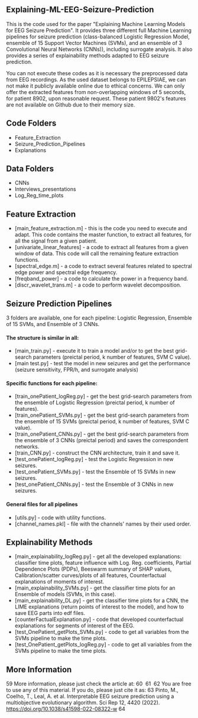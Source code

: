 ## Explaining-ML-EEG-Seizure-Prediction
This is the code used for the paper "Explaining Machine Learning Models for EEG Seizure Prediction". It provides three different full Machine Learning pipelines for seizure prediction (class-balanced Logistic Regression Model, ensemble of 15 Support Vector Machines (SVMs), and an ensemble of 3 Convolutional Neural Networks (CNNs)), including surrogate analysis. It also provides a series of explainability methods adapted to EEG seizure prediction.

You can not execute these codes as it is necessary the preprocessed data from EEG recordings. As the used dataset belongs to EPILEPSIAE, we can not make it publicly available online due to ethical concerns. We can only offer the extracted features from non-overlapping windows of 5 seconds, for patient 8902, upon reasonable request. These patient 9802's features are not available on Github due to their memory size.

## Code Folders
- Feature_Extraction
- Seizure_Prediction_Pipelines
- Explanations

## Data Folders
- CNNs
- Interviews_presentations
- Log_Reg_time_plots


## Feature Extraction
- [main_feature_extraction.m] - this is the code you need to execute and adapt. This code contains the master function, to extract all features, for all the signal from a given patient.
- [univariate_linear_features] - a code to extract all features from a given window of data. This code will call the remaining feature extraction functions.
- [spectral_edge.m] - a code to extract several features related to spectral edge power and spectral edge frequency.
- [freqband_power] - a code to calculate the power in a frequency band.
- [discr_wavelet_trans.m] - a code to perform wavelet decomposition.

## Seizure Prediction Pipelines
3 folders are available, one for each pipeline: Logistic Regression, Ensemble of 15 SVMs, and Ensemble of 3 CNNs.
#### The structure is similar in all:
- [main_train.py] - execute it to train a model and/or to get the best grid-search parameters (preictal period, k number of features, SVM C value).
- [main test.py] - test the model in new seizures and get the performance (seizure sensitivity, FPR/h, and surrogate analysis)

#### Specific functions for each pipeline:
- [train_onePatient_logReg.py] - get the best grid-search parameters from the ensemble of Logistic Regression (preictal period, k number of features).
- [train_onePatient_SVMs.py] - get the best grid-search parameters from the ensemble of 15 SVMs (preictal period, k number of features, SVM C value).
- [train_onePatient_CNNs.py] - get the best grid-search parameters from the ensemble of 3 CNNs (preictal period) and saves the correspondent networks.
- [train_CNN.py] - construct the CNN architecture, train it and save it.
- [test_onePatient_logReg.py] - test the Logistic Regression in new seizures.
- [test_onePatient_SVMs.py] - test the Ensemble of 15 SVMs in new seizures.
- [test_onePatient_CNNs.py] - test the Ensemble of 3 CNNs in new seizures.

#### General files for all pipelines
- [utils.py] - code with utility functions.
- [channel_names.pkl] - file with the channels' names by their used order.

## Explainability Methods

- [main_explainability_logReg.py] - get all the developed explanations: classifier time plots, feature influence with Log. Reg. coefficients, Partial Dependence Plots (PDPs), Beeswarm summary of SHAP values, Calibration/scatter curves/plots of all features, Counterfactual explanations of moments of interest.
- [main_explainability_SVMs.py] - get the classifier time plots for an Ensemble of models (SVMs, in this case). 
- [main_explainability_DL.py] - get the classifier time plots for a CNN, the LIME explanations (return points of interest to the model), and how to save EEG parts into edf files.
- [counterFactualExplanation.py] - code that developed counterfactual explanations for segments of interest of the EEG.
- [test_OnePatient_getPlots_SVMs.py] - code to get all variables from the SVMs pipeline to make the time plots.
- [test_OnePatient_getPlots_logReg.py] - code to get all variables from the SVMs pipeline to make the time plots.


## More Information
59
More information, please just check the article at:
60
​
61
​
62
You are free to use any of this material. If you do, please just cite it as:
63
Pinto, M., Coelho, T., Leal, A. et al. Interpretable EEG seizure prediction using a multiobjective evolutionary algorithm. Sci Rep 12, 4420 (2022). https://doi.org/10.1038/s41598-022-08322-w
64
​
